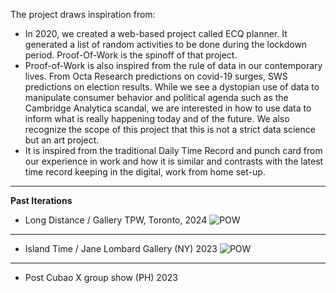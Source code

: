 
The project draws inspiration from:
- In 2020, we created a web-based project called ECQ planner. It generated a list of random activities to be done during the lockdown period. Proof-Of-Work is the spinoff of that project.
- Proof-of-Work is also inspired from the rule of data in our contemporary lives. From Octa Research predictions on covid-19 surges, SWS predictions on election results. While we see a dystopian use of data to manipulate consumer behavior and political agenda such as the Cambridge Analytica scandal, we are interested in how to use data to inform what is really happening today and of the future. We also recognize the scope of this project that this is not a strict data science but an art project.
- It is inspired from the traditional Daily Time Record and punch card from our experience in work and how it is similar and contrasts with the latest time record keeping in the digital, work from home set-up.

---
**Past Iterations**
- Long Distance / Gallery TPW, Toronto, 2024
![POW](https://streetkonect.com/cdn-cgi/image/width=800/https://streetkonect.com/storage/kolown/pow_series/toronto/kamias1.png)

---

- Island Time / Jane Lombard Gallery (NY) 2023
![POW](https://streetkonect.com/cdn-cgi/image/width=800/https://streetkonect.com/storage/kolown/pow_series/ny/_DSC8961.jpg)

---

- Post Cubao X group show (PH) 2023

